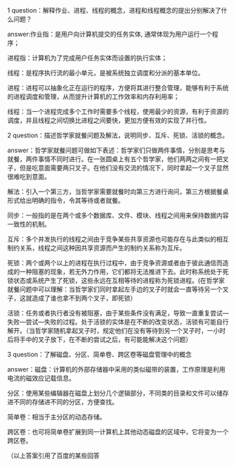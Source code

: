 1
question：解释作业、进程、线程的概念，进程和线程概念的提出分别解决了什么问题？

answer:作业指：是用户向计算机提交的任务实体, 通常体现为用户运行一个程序；

进程指：计算机为了完成用户任务实体而设置的执行实体；

线程：是程序执行流的最小单元，是被系统独立调度和分派的基本单位。

进程：进程可以抽象化正在运行的程序，方便将其进行整合管理，能够有利于系统的进程调度和管理，从而提升计算机的工作效率和内存利用率；

线程：当一个进程完成多个工作时需要多个线程，使用最少的资源，有利于资源的调度，并且线程之间切换比进程之间要快，更加方便有效的实现了并行性。

2
question：描述哲学家就餐问题及解法，说明同步、互斥、死锁、活锁的概念。

answer：哲学家就餐问题可做如下表述：哲学家们只做两件事情，分别是思考与就餐，两件事情不同时进行。在一张圆桌上有五个哲学家，他们两两之间有一把叉子，但是吃意面需要两只叉子。在他们没有交流的情况下，同时拿起一个叉子显然很难吃到意面。

解法：引入一个第三方，当哲学家需要就餐时向第三方进行询问，第三方根据餐桌形式给出明确的指令，令其等待或者就餐。

同步：一般指的是在两个或多个数据库、文件、模块、线程之间用来保持数据内容一致性的机制。

互斥：多个并发执行的线程之间由于竞争某些共享资源也可能存在与此类似的相互制约关系，线程之间这种因共享资源而产生的制约关系称为互斥。

死锁：两个或两个以上的进程在执行过程中，由于竞争资源或者由于彼此通信而造成的一种阻塞的现象，若无外力作用，它们都将无法推进下去。此时称系统处于死锁状态或系统产生了死锁，这些永远在互相等待的进程称为死锁进程。(在哲学家就餐问题中可以理解：当哲学家们同时拿起左手边的叉子时就会一直等待另一个叉子，这就造成了谁也拿不到两个叉子，即死锁）

活锁：任务或者执行者没有被阻塞，由于某些条件没有满足，导致一直重复尝试—失败—尝试—失败的过程。处于活锁的实体是在不断的改变状态，活锁有可能自行解开。（当哲学家随机拿起叉子时，规定他们在没有等待到另一个叉子时，一小时后将手中的叉子放下，在不断的尝试之后，有可能能解决这个问题）

3 question：了解磁盘、分区、简单卷、跨区卷等磁盘管理中的概念

answer：磁盘：计算机的外部存储器中采用的类似磁带的装置，工作原理是利用电流的磁效应记载信息。

分区：使用某些编辑器在磁盘上划分几个逻辑部分，不同类的目录和文件可以储存进不同的存储进不同的分区，方便查找。

简单卷：相当于主分区的动态存储。

跨区卷：也可将简单卷扩展到同一计算机上其他动态磁盘的区域中，它将变为一个跨区卷。

（以上答案引用了百度的某些回答